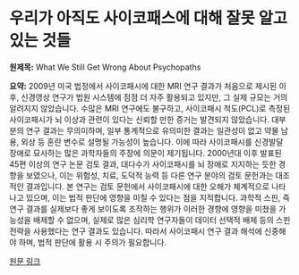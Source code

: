 # 우리가 아직도 사이코패스에 대해 잘못 알고 있는 것들

**원제목:** What We Still Get Wrong About Psychopaths

**요약:** 2009년 미국 법정에서 사이코패시에 대한 MRI 연구 결과가 처음으로 제시된 이후, 신경영상 연구가 법원 시스템에 점점 더 자주 활용되고 있지만, 그 실제 규모는 거의 알려지지 않았습니다.  수많은 MRI 연구에도 불구하고, 사이코패시 척도(PCL)로 측정된 사이코패시가 뇌 이상과 관련이 있다는 신뢰할 만한 증거는 발견되지 않았습니다. 대부분의 연구 결과는 무의미하며, 일부 통계적으로 유의미한 결과는 일관성이 없고 약물 남용, 외상 등 혼란 변수로 설명될 가능성이 높습니다.  이에 따라 사이코패시를 신경발달 장애로 묘사하는 많은 과학자들의 주장에 의문이 제기됩니다. 2000년대 이후 발표된 45편 이상의 연구 논문 검토 결과, 대다수가 사이코패시를 뇌 장애로 지지하는 듯한 경향을 보였으나, 이는 위험성, 치료, 도덕적 능력 등 다른 연구 분야의 검토 문헌과는 대조적인 결과입니다.  본 연구는 검토 문헌에서 사이코패시에 대한 오해가 체계적으로 나타나고 있으며, 이는 법적 판단에 영향을 미칠 수 있다는 점을 지적합니다. 과학적 스핀, 즉 연구 결과를 실제보다 좋게 보이도록 조작하는 행위가 이러한 경향에 영향을 미쳤을 가능성을 배제할 수 없으며,  실제로 많은 심리학 연구자들이 데이터 선택적 배제 등의 스핀 전략을 사용했다는 연구 결과도 있습니다. 따라서 사이코패시 연구 결과 해석에 신중해야 하며,  법적 판단에 활용 시 주의가 필요합니다.

[원문 링크](https://nautil.us/what-we-still-get-wrong-about-psychopaths-1226700/)
